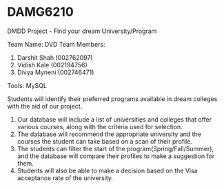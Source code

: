 # DAMG6210
DMDD Project - Find your dream University/Program

Team Name: DVD
Team Members: 
1. Darshit Shah (002762097)
2. Vidish Kale (002194756)
3. Divya Myneni (002746471)

Tools: MySQL

Students will identify their preferred programs available in dream colleges with the aid of our project.
1. Our database will include a list of universities and colleges that offer various courses, along with the criteria used for selection.
2. The database will recommend the appropriate university and the courses the student can take based on a scan of their profile.
3. The students can filter the start of the program(Spring/Fall/Summer), and the database will compare their profiles to make a suggestion for them.
4. Students will also be able to make a decision based on the Visa acceptance rate of the university.
